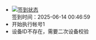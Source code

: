 - [![签到状态](https://github.com/p7wm/Cloud189-Actions/actions/workflows/main.yml/badge.svg?branch=main)](https://github.com/p7wm/Cloud189-Actions/actions/workflows/main.yml) <br> 签到时间：2025-06-14 00:46:59
- 开始执行帐号1
- 设备ID不存在，需要二次设备校验

